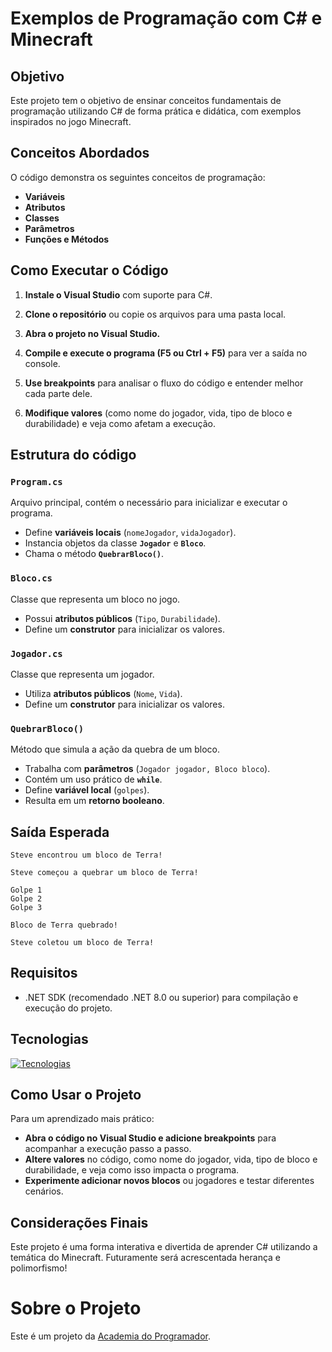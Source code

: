 # Exemplos de Programação com C# e Minecraft

## Objetivo
Este projeto tem o objetivo de ensinar conceitos fundamentais de programação utilizando C# de forma prática e didática, com exemplos inspirados no jogo Minecraft.

## Conceitos Abordados
O código demonstra os seguintes conceitos de programação:
- **Variáveis**
- **Atributos**
- **Classes**
- **Parâmetros**
- **Funções e Métodos**

## Como Executar o Código

1. **Instale o Visual Studio** com suporte para C#.

2. **Clone o repositório** ou copie os arquivos para uma pasta local.

3. **Abra o projeto no Visual Studio.**

4. **Compile e execute o programa (F5 ou Ctrl + F5)** para ver a saída no console.

5. **Use breakpoints** para analisar o fluxo do código e entender melhor cada parte dele.

6. **Modifique valores** (como nome do jogador, vida, tipo de bloco e durabilidade) e veja como afetam a execução.

## Estrutura do código

### `Program.cs`
Arquivo principal, contém o necessário para inicializar e executar o programa.
- Define **variáveis locais** (`nomeJogador`, `vidaJogador`).
- Instancia objetos da classe **`Jogador`** e **`Bloco`**.
- Chama o método **`QuebrarBloco()`**.

### `Bloco.cs`
Classe que representa um bloco no jogo.
- Possui **atributos públicos** (`Tipo`, `Durabilidade`).
- Define um **construtor** para inicializar os valores.

### `Jogador.cs`
Classe que representa um jogador.
- Utiliza **atributos públicos** (`Nome`, `Vida`).
- Define um **construtor** para inicializar os valores.

### `QuebrarBloco()`
Método que simula a ação da quebra de um bloco.
- Trabalha com **parâmetros** (`Jogador jogador, Bloco bloco`).
- Contém um uso prático de **`while`**.
- Define **variável local** (`golpes`).
- Resulta em um **retorno booleano**.

## Saída Esperada
```
Steve encontrou um bloco de Terra!

Steve começou a quebrar um bloco de Terra!

Golpe 1
Golpe 2
Golpe 3

Bloco de Terra quebrado!

Steve coletou um bloco de Terra!
```

## Requisitos
- .NET SDK (recomendado .NET 8.0 ou superior) para compilação e execução do projeto.
  
## Tecnologias
[![Tecnologias](https://skillicons.dev/icons?i=git,github,visualstudio,cs,dotnet)](https://skillicons.dev)


## Como Usar o Projeto
Para um aprendizado mais prático:
- **Abra o código no Visual Studio e adicione breakpoints** para acompanhar a execução passo a passo.
- **Altere valores** no código, como nome do jogador, vida, tipo de bloco e durabilidade, e veja como isso impacta o programa.
- **Experimente adicionar novos blocos** ou jogadores e testar diferentes cenários.

## Considerações Finais
Este projeto é uma forma interativa e divertida de aprender C# utilizando a temática do Minecraft. Futuramente será acrescentada herança e polimorfismo!

# Sobre o Projeto
Este é um projeto  da [Academia do Programador](https://www.instagram.com/academiadoprogramador/).


